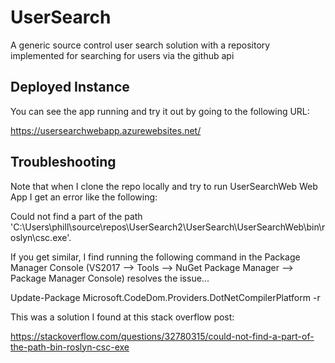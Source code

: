 # UserSearch
A generic source control user search solution with a repository implemented for searching for users via the github api

## Deployed Instance
You can see the app running and try it out by going to the following URL:

https://usersearchwebapp.azurewebsites.net/

## Troubleshooting
Note that when I clone the repo locally and try to run UserSearchWeb Web App I get an error like the following:

Could not find a part of the path 'C:\Users\phill\source\repos\UserSearch2\UserSearch\UserSearchWeb\bin\roslyn\csc.exe'.

If you get similar, I find running the following command in the Package Manager Console (VS2017 --> Tools --> NuGet Package Manager --> Package Manager Console) resolves the issue...

Update-Package Microsoft.CodeDom.Providers.DotNetCompilerPlatform -r

This was a solution I found at this stack overflow post:

https://stackoverflow.com/questions/32780315/could-not-find-a-part-of-the-path-bin-roslyn-csc-exe

